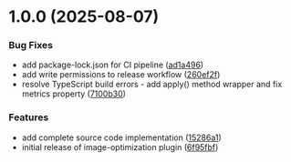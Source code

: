 # 1.0.0 (2025-08-07)


### Bug Fixes

* add package-lock.json for CI pipeline ([ad1a496](https://github.com/listenrightmeow/newk-plugin-image-optimization/commit/ad1a496731e4fdc570d4c13fd188a258b0ab6bb8))
* add write permissions to release workflow ([260ef2f](https://github.com/listenrightmeow/newk-plugin-image-optimization/commit/260ef2fcab40cb7521254ff8da9c1b6cb54f946b))
* resolve TypeScript build errors - add apply() method wrapper and fix metrics property ([7100b30](https://github.com/listenrightmeow/newk-plugin-image-optimization/commit/7100b306f5948a3c5c26e770d3c77fa9aafd0bb0))


### Features

* add complete source code implementation ([15286a1](https://github.com/listenrightmeow/newk-plugin-image-optimization/commit/15286a1ce8a63c9a11787970148e825d094bce42))
* initial release of image-optimization plugin ([6f95fbf](https://github.com/listenrightmeow/newk-plugin-image-optimization/commit/6f95fbf4a593d382ecced4c7f8faa3f2b86064e1))
